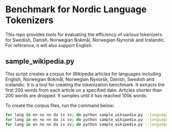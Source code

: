 # Benchmark for Nordic Language Tokenizers
This repo provides tools for evaluating the efficiency of various tokenizers for Swedish, Danish, Norwegian Bokmål, Norwegian Nynorsk and Icelandic. For reference, it will also support English. 

## sample_wikipedia.py
This script creates a corpus for Wikipedia articles for languages including English, Norwegian Bokmål, Norwegian Nynorsk, Danish, Swedish and Icelandic. It is a tool for creating the tokenization benchmark. It extracts the first 200 words from each article on a specified date. Articles shorter than 200 words are dropped. It samples until it has reached 100k words.

To create the corpus files, run the command below:
```bash
for lang in en no nn da is sv; do python sample_wikipedia.py --language $lang --output_file wikipedia_100k/wiki_$lang.text --num_articles 500 --num_words 200;done
for lang in en no nn da is sv; do python sample_wikipedia.py --language $lang --output_file wikipedia_10k/wiki_$lang.text --num_articles 500 --num_words 20;done
for lang in en no nn da is sv; do python sample_wikipedia.py --language $lang --output_file wikipedia_1k/wiki_$lang.text --num_articles 50 --num_words 20;done
```


